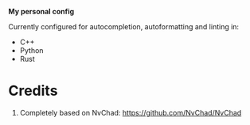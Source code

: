 **My personal config**

Currently configured for autocompletion, autoformatting and linting in:
- C++
- Python
- Rust

# Credits

1) Completely based on NvChad: https://github.com/NvChad/NvChad

